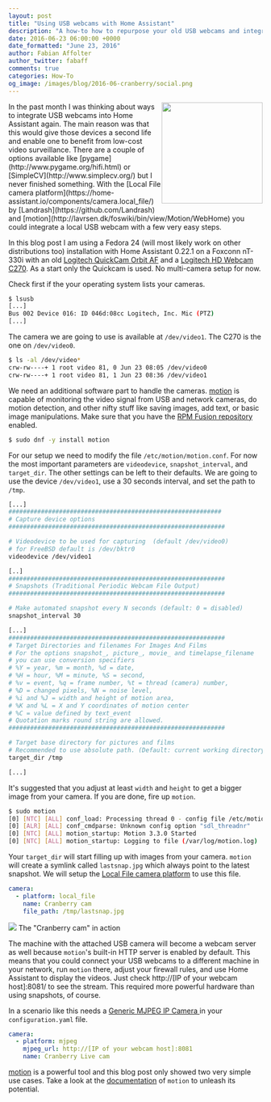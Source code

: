 ```yaml
---
layout: post
title: "Using USB webcams with Home Assistant"
description: "A how-to how to repurpose your old USB webcams and integrate them into Home Assistant."
date: 2016-06-23 06:00:00 +0000
date_formatted: "June 23, 2016"
author: Fabian Affolter
author_twitter: fabaff
comments: true
categories: How-To
og_image: /images/blog/2016-06-cranberry/social.png
---
```


<img src='/images/blog/2016-06-cranberry/motion.png' style='clear: right; border:none; box-shadow: none; float: right; margin-bottom: 12px;' width='200' />
In the past month I was thinking about ways to integrate USB webcams into Home Assistant again. The main reason was that this would give those devices a second life and enable one to benefit from low-cost video surveillance. There are a couple of options available like [pygame](http://www.pygame.org/hifi.html) or [SimpleCV](http://www.simplecv.org/) but I never finished something. With the [Local File camera platform](https://home-assistant.io/components/camera.local_file/) by [Landrash](https://github.com/Landrash) and [motion](http://lavrsen.dk/foswiki/bin/view/Motion/WebHome) you could integrate a local USB webcam with a few very easy steps.

In this blog post I am using a Fedora 24 (will most likely work on other distributions too) installation with Home Assistant 0.22.1 on a Foxconn nT-330i with an old [Logitech QuickCam Orbit AF](http://support.logitech.com/en_us/product/quickcam-sphere-af) and a [Logitech HD Webcam C270](http://support.logitech.com/en_us/product/hd-webcam-c270). As a start only the Quickcam is used. No multi-camera setup for now.

<!--more-->

Check first if the your operating system lists your cameras.

```bash
$ lsusb
[...]
Bus 002 Device 016: ID 046d:08cc Logitech, Inc. Mic (PTZ)
[...]
```

The camera we are going to use is available at `/dev/video1`. The C270 is the one on `/dev/video0`.

```bash
$ ls -al /dev/video*
crw-rw----+ 1 root video 81, 0 Jun 23 08:05 /dev/video0
crw-rw----+ 1 root video 81, 1 Jun 23 08:36 /dev/video1
```

We need an additional software part to handle the cameras. [motion](http://lavrsen.dk/foswiki/bin/view/Motion/WebHome) is capable of monitoring the video signal from USB and network cameras, do motion detection, and other nifty stuff like saving images, add text, or basic image manipulations. Make sure that you have the [RPM Fusion repository](http://rpmfusion.org/) enabled.

```bash
$ sudo dnf -y install motion
```

For our setup we need to modify the file `/etc/motion/motion.conf`. For now the most important parameters are `videodevice`, `snapshot_interval`, and `target_dir`. The other settings can be left to their defaults. We are going to use the device `/dev/video1`, use a 30 seconds interval, and set the path to `/tmp`.

```bash
[...]
###########################################################
# Capture device options
############################################################

# Videodevice to be used for capturing  (default /dev/video0)
# for FreeBSD default is /dev/bktr0
videodevice /dev/video1

[..]
############################################################
# Snapshots (Traditional Periodic Webcam File Output)
############################################################

# Make automated snapshot every N seconds (default: 0 = disabled)
snapshot_interval 30

[...]
############################################################
# Target Directories and filenames For Images And Films
# For the options snapshot_, picture_, movie_ and timelapse_filename
# you can use conversion specifiers
# %Y = year, %m = month, %d = date,
# %H = hour, %M = minute, %S = second,
# %v = event, %q = frame number, %t = thread (camera) number,
# %D = changed pixels, %N = noise level,
# %i and %J = width and height of motion area,
# %K and %L = X and Y coordinates of motion center
# %C = value defined by text_event
# Quotation marks round string are allowed.
############################################################

# Target base directory for pictures and films
# Recommended to use absolute path. (Default: current working directory)
target_dir /tmp

[...]
```

It's suggested that you adjust at least `width` and `height` to get a bigger image from your camera. If you are done, fire up `motion`.

```bash
$ sudo motion
[0] [NTC] [ALL] conf_load: Processing thread 0 - config file /etc/motion/motion.conf
[0] [ALR] [ALL] conf_cmdparse: Unknown config option "sdl_threadnr"
[0] [NTC] [ALL] motion_startup: Motion 3.3.0 Started
[0] [NTC] [ALL] motion_startup: Logging to file (/var/log/motion.log)
```

Your `target_dir` will start filling up with images from your camera. `motion` will create a symlink called `lastsnap.jpg` which always point to the latest snapshot. We will setup the [Local File camera platform](https://home-assistant.io/components/camera.local_file/) to use this file.

```yaml
camera:
  - platform: local_file
    name: Cranberry cam
    file_path: /tmp/lastsnap.jpg
```

<p class='img'>
  <img src='/images/blog/2016-06-cranberry/cam.png' />
  The "Cranberry cam" in action
</p>

The machine with the attached USB camera will become a webcam server as well because `motion`'s built-in HTTP server is enabled by default. This means that you could connect your USB webcams to a different machine in your network, run `motion` there, adjust your firewall rules, and use Home Assistant to display the videos. Just check http://[IP of your webcam host]:8081/ to see the stream. This required more powerful hardware than using snapshots, of course.

In a scenario like this needs a [Generic MJPEG IP Camera ](https://home-assistant.io/components/camera.mjpeg/) in your `configuration.yaml` file.

```yaml
camera:
  - platform: mjpeg
    mjpeg_url: http://[IP of your webcam host]:8081
    name: Cranberry Live cam
```

[motion](http://lavrsen.dk/foswiki/bin/view/Motion/WebHome) is a powerful tool and this blog post only showed two very simple use cases. Take a look at the [documentation](http://www.lavrsen.dk/foswiki/bin/view/Motion/MotionGuide) of `motion` to unleash its potential.

